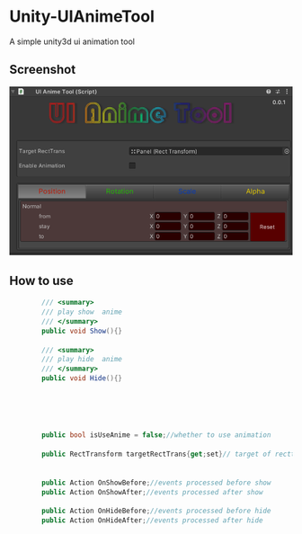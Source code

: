 # Unity-UIAnimeTool
A simple unity3d ui animation tool

## Screenshot
![Screenshot](https://github.com/lisonghappy/Unity-UIAnimeTool/blob/main/img.png) 

## How to use

```c#
        /// <summary>
        /// play show  anime
        /// </summary>
        public void Show(){}
        
        /// <summary>
        /// play hide  anime
        /// </summary>
        public void Hide(){}




 
        public bool isUseAnime = false;//whether to use animation
 
        public RectTransform targetRectTrans{get;set}// target of recttrans
        

        public Action OnShowBefore;//events processed before show
        public Action OnShowAfter;//events processed after show
 
        public Action OnHideBefore;//events processed before hide
        public Action OnHideAfter;//events processed after hide



```
